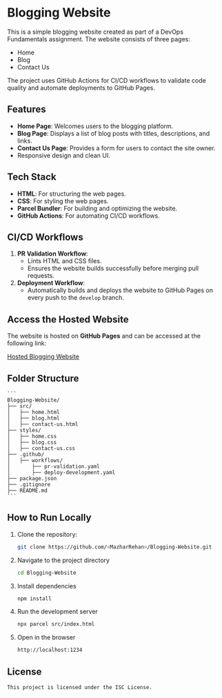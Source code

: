 # Blogging Website

This is a simple blogging website created as part of a DevOps Fundamentals assignment. The website consists of three pages:
- Home
- Blog
- Contact Us

The project uses GitHub Actions for CI/CD workflows to validate code quality and automate deployments to GitHub Pages.

## Features
- **Home Page**: Welcomes users to the blogging platform.
- **Blog Page**: Displays a list of blog posts with titles, descriptions, and links.
- **Contact Us Page**: Provides a form for users to contact the site owner.
- Responsive design and clean UI.

## Tech Stack
- **HTML**: For structuring the web pages.
- **CSS**: For styling the web pages.
- **Parcel Bundler**: For building and optimizing the website.
- **GitHub Actions**: For automating CI/CD workflows.

## CI/CD Workflows
1. **PR Validation Workflow**:
   - Lints HTML and CSS files.
   - Ensures the website builds successfully before merging pull requests.
2. **Deployment Workflow**:
   - Automatically builds and deploys the website to GitHub Pages on every push to the `develop` branch.

## Access the Hosted Website
The website is hosted on **GitHub Pages** and can be accessed at the following link:

[Hosted Blogging Website](https://mazharrehan.github.io/Blogging-Website/)



## Folder Structure
    ```
    Blogging-Website/
    ├── src/
    │   ├── home.html
    │   ├── blog.html
    │   ├── contact-us.html
    ├── styles/
    │   ├── home.css
    │   ├── blog.css
    │   ├── contact-us.css
    ├── .github/
    │   ├── workflows/
    │       ├── pr-validation.yaml
    │       ├── deploy-development.yaml
    ├── package.json
    ├── .gitignore
    ├── README.md
    ```
    
## How to Run Locally
1. Clone the repository:
    ```bash
    git clone https://github.com/<MazharRehan>/Blogging-Website.git
    ```
2. Navigate to the project directory
    ```bash
    cd Blogging-Website
    ```
3. Install dependencies
    ```bash
    npm install
    ```
4. Run the development server
    ```bash
    npx parcel src/index.html
    ```
5. Open in the browser
    ```bash
    http://localhost:1234
    ```

## License
    This project is licensed under the ISC License.
